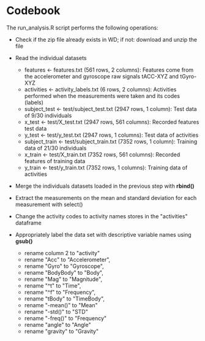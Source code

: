 # Codebook

The run_analysis.R script performs the following operations:

- Check if the zip file already exists in WD; if not: download and unzip the file
- Read the individual datasets
  - features <- features.txt (561 rows, 2 columns): Features come from the accelerometer and gyroscope raw signals tACC-XYZ and tGyro-XYZ
  - activities <- activity_labels.txt (6 rows, 2 columns): Activities performed when the  measurements were taken and its codes (labels)
  - subject_test <- test/subject_test.txt (2947 rows, 1 column): Test data of 9/30 individuals
  - x_test <- test/X_test.txt (2947 rows, 561 columns): Recorded features test data
  - y_test <- test/y_test.txt (2947 rows, 1 columns): Test data of activities
  - subject_train <- test/subject_train.txt (7352 rows, 1 column): Training data of 21/30 individuals
  - x_train <- test/X_train.txt (7352 rows, 561 columns): Recorded features of training data
  - y_train <- test/y_train.txt (7352 rows, 1 columns): Training data of activities

- Merge the individuals datasets loaded in the previous step with __rbind()__
- Extract the measurements on the mean and standard deviation for each measurement with select()
- Change the activity codes to activity names stores in the "activities" dataframe
- Appropriately label the data set with descriptive variable names using __gsub()__
  - rename column 2 to "activity"
  - rename "Acc" to "Accelerometer",
  - rename "Gyro" to "Gyroscope",
  - rename "BodyBody" to "Body",
  - rename "Mag" to "Magnitude",
  - rename "^t" to "Time",
  - rename "^f" to "Frequency",
  - rename "tBody" to "TimeBody",
  - rename "-mean()" to "Mean"
  - rename "-std()" to "STD"
  - rename "-freq()" to "Frequency"
  - rename "angle" to "Angle"
  - rename "gravity" to "Gravity"
        
